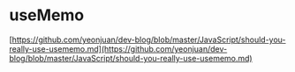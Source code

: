 # useMemo

[https://github.com/yeonjuan/dev-blog/blob/master/JavaScript/should-you-really-use-usememo.md](https://github.com/yeonjuan/dev-blog/blob/master/JavaScript/should-you-really-use-usememo.md)

